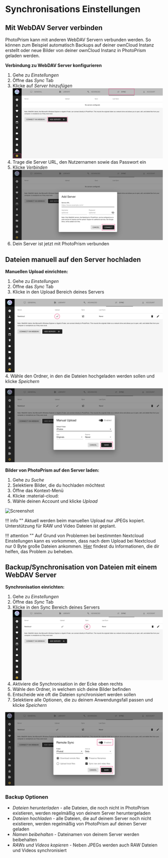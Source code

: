 # Synchronisations Einstellungen #

## Mit WebDAV Server verbinden ##
PhotoPrism kann mit anderen WebDAV Servern verbunden werden. So können zum Beispiel automatisch Backups auf deiner ownCloud Instanz erstellt oder
neue Bilder von deiner ownCloud Instanz in PhotoPrism geladen werden.

**Verbindung zu WebDAV Server konfigurieren**

1. Gehe zu *Einstellungen*
2. Öffne das *Sync* Tab
3. Klicke auf *Server hinzufügen*
   ![Screenshot](img/sync-1.png)
4.  Trage die Server URL, den Nutzernamen sowie das Passwort ein
5. Klicke *Verbinden*
   ![Screenshot](img/sync-2.png)
6. Dein Server ist jetzt mit PhotoPrism verbunden

## Dateien manuell auf den Server hochladen ##
**Manuellen Upload einrichten:**

1. Gehe zu *Einstellungen*
2. Öffne das *Sync* Tab
3. Klicke in den Upload Bereich deines Servers

![Screenshot](img/sync-upload-1.png)
4. Wähle den Ordner, in den die Dateien hochgeladen werden sollen und klicke *Speichern*

![Screenshot](img/sync-upload-2.png)

**Bilder von PhotoPrism auf den Server laden:**

1. Gehe zu *Suche*
2. Selektiere Bilder, die du hochladen möchtest
3. Öffne das Kontext-Menü
4. Klicke :material-cloud:
5. Wähle deinen Account und klicke *Upload*

![Screenshot](img/upload-3.png)

!!! info ""
	Aktuell werden beim manuellen Upload nur JPEGs kopiert.
	Unterstützung für RAW und Video Dateien ist geplant.

!!! attention ""
	Auf Grund von Problemen bei bestimmten Nextcloud Einstellungen kann es vorkommen, dass nach dem Upload bei Nextcloud nur 0 Byte große Dateien ankommen. 
	[Hier](https://github.com/photoprism/photoprism/issues/443) findest du Informationen, die dir helfen, das Problem zu beheben.

## Backup/Synchronisation von Dateien mit einem WebDAV Server ##
**Synchronisation einrichten:**

1. Gehe zu *Einstellungen*
2. Öffne das *Sync* Tab
3. Klicke in den Sync Bereich deines Servers
   ![Screenshot](img/sync-sync-1.png)
4. Aktiviere die Synchronisation in der Ecke oben rechts
5. Wähle den Ordner, in welchem sich deine Bilder befinden
6. Entscheide wie oft die Dateien synchronisiert werden sollen
7. Selektiere alle Optionen, die zu deinem Anwendungsfall passen und klicke *Speichern*

![Screenshot](img/sync-sync-2.png)

### Backup Optionen ###
* *Dateien herunterladen*  - alle Dateien, die noch nicht in PhotoPrism existieren, werden regelmäßig von deinem Server heruntergeladen
* *Dateien hochladen* - alle Dateien, die auf deinem Server noch nicht existieren, werden regelmäßig von PhotoPrism auf deinen Server geladen
* *Namen beibehalten* - Dateinamen von deinem Server werden beibehalten
* *RAWs und Videos kopieren* - Neben JPEGs werden auch RAW Dateien und Videos synchronisiert

